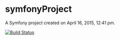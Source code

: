 symfonyProject
==============

A Symfony project created on April 16, 2015, 12:41 pm.

[![Build Status](https://travis-ci.org/symfonytn/symfonyStandard.svg?branch=master)](https://travis-ci.org/symfonytn/symfonyStandard)
